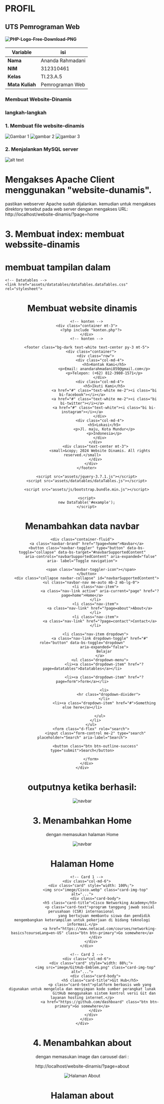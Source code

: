 # PROFIL
## UTS Pemrograman Web

#### ![PHP-Logo-Free-Download-PNG](https://github.com/user-attachments/assets/873fceee-6f6b-4685-97dc-3d4410698235)

| Variable           |       isi           |
| -------------------|---------------------|
| **Nama**           | Ananda Rahmadani    |
| **NIM**            | 312310461           |
| **Kelas**          | TI.23.A.5           |
| **Mata Kuliah**    | Pemrograman Web     |

### Membuat Website-Dinamis
### langkah-langkah
### 1. Membuat file website-dinamis
![Gambar 1](https://github.com/user-attachments/assets/fad0facc-13d7-4e4a-b509-2d0d946b6ddb)
![gambar 2](https://github.com/user-attachments/assets/38aa180e-22c6-4074-b035-be6dc6025d94)
![gambar 3](https://github.com/user-attachments/assets/3aa0f920-4717-4d83-b7c2-73e2dcff4e22)

### 2. Menjalankan  MySQL server
![alt text](mysql.png)


# Mengakses Apache Client menggunakan "website-dunamis".
pastikan webserver Apache sudah dijalankan. kemudian untuk mengakses direktory tersebut pada web server dengan mengakses URL:
http://localhost/website-dinamis/?page=home

# 3. Membuat index: membuat webssite-dinamis

# membuat tampilan dalam

<!doctype html>
<html lang="en">

<head>
    <meta charset="utf-8">
    <meta name="viewport" content="width=device-width, initial-scale=1">
    <title>Bootstrap demo</title>
    <!-- Bootstrap -->
    <link href="assets/css/bootstrap.min.css" rel="stylesheet">

    <!-- Datatables -->
    <link href="assets/datatables/dataTables.dataTables.css" rel="stylesheet">
</head>

<body>
    <header>
        <h1 class="text-center p-3">Membuat website dinamis</h1>
        <!-- navbar -->
        <?php include "includes/navbar.php" ?>
        <!-- ./navbar -->

        <!-- konten -->
        <div class="container mt-3">
            <?php include "konten.php"?>
        </div>
        <!-- konten -->

        <footer class="bg-dark text-white text-center py-3 mt-5">
            <div class="container">
                <div class="row">
                    <div class="col-md-4">
                        <h5>Kontak Kami</h5>
                        <p>Email: anandarahmadani859@gmail.com</p>
                        <p>Telepon: (+62) 812-3980-1571</p>
                    </div>
                    <div class="col-md-4">
                        <h5>Ikuti Kami</h5>
                        <a href="#" class="text-white me-2"><i class="bi bi-facebook"></i></a>
                        <a href="#" class="text-white me-2"><i class="bi bi-twitter"></i></a>
                        <a href="#" class="text-white"><i class="bi bi-instagram"></i></a>
                    </div>
                    <div class="col-md-4">
                        <h5>Lokasi</h5>
                        <p>Jl. maju, Kota Mundur</p>
                        <p>Indonesia</p>
                    </div>
                </div>
                <div class="text-center mt-3">
                    <small>&copy; 2024 Website Dinamis. All rights reserved.</small>
                </div>
            </div>
        </footer>

        <script src="assets/jquery-3.7.1.js"></script>
        <script src="assets/datatables/dataTables.js"></script>

        <script src="assets/js/bootstrap.bundle.min.js"></script>

        <script>
        new DataTable('#example');
        </script>

</body>

</html>


# Menambahkan data navbar

<nav class="navbar bg-dark navbar-expand-md bg-body-tertiary" data-bs- theme="dark">

    <div class="container-fluid">
        <a class="navbar-brand" href="?page=home">Navbar</a>
        <button class="navbar-toggler" type="button" data-bs-toggle="collapse" data-bs-target="#navbarSupportedContent"
            aria-controls="navbarSupportedContent" aria-expanded="false" aria- label="Toggle navigation">

            <span class="navbar-toggler-icon"></span>
        </button>
        <div class="collapse navbar-collapse" id="navbarSupportedContent">
            <ul class="navbar-nav me-auto mb-2 mb-lg-0">
                <li class="nav-item">
                    <a class="nav-link active" aria-current="page" href="?page=home">Home</a>
                </li>
                <li class="nav-item">
                    <a class="nav-link" href="?page=about">About</a>
                </li>
                <li class="nav-item">
                    <a class="nav-link" href="?page=contact">Contact</a>
                </li>

                <li class="nav-item dropdown">
                    <a class="nav-link dropdown-toggle" href="#" role="button" data-bs-toggle="dropdown"
                        aria-expanded="false">
                        Belajar
                    </a>
                    <ul class="dropdown-menu">
                        <li><a class="dropdown-item" href="?page=datatables">Datatables</a></li>

                        <li><a class="dropdown-item" href="?page=form">form</a></li>

                        <li>
                            <hr class="dropdown-divider">
                        </li>
                        <li><a class="dropdown-item" href="#">Something else here</a></li>

                    </ul>
                </li>
            </ul>
            <form class="d-flex" role="search">
                <input class="form-control me-2" type="search" placeholder="Search" aria-label="Search">

                <button class="btn btn-outline-success" type="submit">Search</button>

            </form>
        </div>
    </div>
</nav>

# outputnya ketika berhasil:

![navbar](https://github.com/user-attachments/assets/5899ae39-bbe0-425a-aea4-bc6a4eb1e786)

# 3. Menambahkan Home
dengan memasukan halaman Home

![navbar](https://github.com/user-attachments/assets/57f91397-6dda-48d4-a5e8-392d52520ebe)

<h1>Halaman Home</h1>
<div class="container">
    <div class="row">
        
        <!-- Card 1 -->
        <div class="col-md-6">
            <div class="card" style="width: 100%;">
                <img src="imege/Cisco.webp" class="card-img-top" alt="...">
                <div class="card-body">
                    <h5 class="card-title">Cisco Networking Academy</h5>
                    <p class="card-text">program tanggung jawab sosial perusahaan (CSR) internasional 
                        yang bertujuan membantu siswa dan pendidik mengembangkan keterampilan untuk pekerjaan di bidang teknologi informasi.</p>
                    <a href="https://www.netacad.com/courses/networking-basics?courseLang=en-US" class="btn btn-primary">Go somewhere</a>
                </div>
            </div>
        </div>

        <!-- Card 2 -->
        <div class="col-md-6">
            <div class="card" style="width: 88%;">
                <img src="imege/GitHub-Emblem.png" class="card-img-top" alt="...">
                <div class="card-body">
                    <h5 class="card-title">Git Hub</h5>
                    <p class="card-text">platform berbasis web yang digunakan untuk mengelola dan menyimpan kode sumber perangkat lunak
                        GitHub menggunakan sistem kontrol versi Git dan layanan hosting internet.</p>
                    <a href="https://github.com/dashboard" class="btn btn-primary">Go somewhere</a>
                </div>
            </div>
        </div>
    </div>
</div>

# 4. Menambahkan about
dengan memasukan image dan carousel dari :

http://localhost/website-dinamis/?page=about

![Halaman About](https://github.com/user-attachments/assets/c6bb1b95-1b6e-4353-af12-8e140e175e96)

<h1>Halaman about</h1>
<!DOCTYPE html>
<html lang="id">

<head>
    <meta charset="UTF-8">
    <meta name="viewport" content="width=device-width, initial-scale=1.0">
    <title>Profil - Ananda Rahmadani</title>
    <style>
    /* CSS untuk styling foto dan teks */
    .profile-container {
        text-align: center;
        margin-top: 20px;
    }

    .profile-img {
        width: 150px;
        /* ukuran foto */
        height: 150px;
        border-radius: 50%;
        /* membuat foto menjadi bulat */
        object-fit: cover;
        border: 3px solid #007bff;
        /* warna border */
    }

    .profile-name {
        font-size: 1.5em;
        font-weight: bold;
    }

    .profile-university {
        font-size: 1em;
        color: #555;
    }
    </style>
</head>

<body>
    
    <div class="profile-container">
        <!-- Foto Profil -->
        <img src="imege/Profil.nnda.jpeg" class="profile-img"
            alt="Ananda Rahmadani">

        <!-- Nama dan Universitas -->
        <h2 class="profile-name">Ananda Rahmadani</h2>
        <p class="profile-university">Jl. Pelita , Kota Bangsa</p>
    </div>
    <div id="carouselExampleCaptions" class="carousel slide">
        <div class="carousel-indicators">
            <button type="button" data-bs-target="#carouselExampleCaptions" data-bs-slide-to="0" class="active"
                aria-current="true" aria-label="Slide 1"></button>
            <button type="button" data-bs-target="#carouselExampleCaptions" data-bs-slide-to="1"
                aria-label="Slide 2"></button>
            <button type="button" data-bs-target="#carouselExampleCaptions" data-bs-slide-to="2"
                aria-label="Slide 3"></button>
        </div>
        <div class="carousel-inner">
            <div class="carousel-item active">
                <img src="imege/UPB.jpeg" class="d-block w-100" alt="...">
                <div class="carousel-caption d-none d-md-block">
                    <h5>University</h5>
                    <p>Kalimalang.</p>
                </div>
    </div>
</body>

</html>

# 5. Menambahkan contact
Dengan Memasukan Halaman Contct

![halaman contact](https://github.com/user-attachments/assets/40b336a0-6da4-4b59-90d2-f92827270254)

<h1>Halaman Contact</h1>
<!DOCTYPE html>
<html lang="en">

<head>
    <meta charset="UTF-8">
    <meta name="viewport" content="width=device-width, initial-scale=1.0">
    <title>Contact</title>
    <link rel="stylesheet" href="https://cdnjs.cloudflare.com/ajax/libs/bootstrap/5.3.0/css/bootstrap.min.css">
</head>

<body>

    <div class="container mt-5">
        <h1 class="text-center">Halaman Contact</h1>
        <div class="row justify-content-center mt-4">
            <div class="col-md-6">
                <div class="card p-4">
                    <h3 class="text-center">Hubungi Kami</h3>
                    <div class="contact-info mt-3">
                        <p><strong>Email:</strong> <a href="mailto:anandarahmadani859@gmail.com">anandarahmadani859@gmail.com</a></p>
                        <p><strong>Telepon:</strong> <a href="tel:+6281293801571">+62 812-9380-1571</a></p>
                        <hr>
                        <p class="text-center"><strong>Ikuti Kami di Media Sosial:</strong></p>
                        <div class="d-flex justify-content-around">
                            <a href="https://www.instagram.com/nndarhmdnii?igsh=MWdhb3kwZm53N2dmMQ====" target="_blank"
                                class="text-decoration-none text-dark">
                                <img src="https://img.icons8.com/ios-filled/50/000000/instagram-new.png" alt="Instagram"
                                    style="width: 24px;"> Instagram
                            </a>
                            <a href="https://threads.net/Iqbal |" target="_blank"
                                class="text-decoration-none text-dark">
                                <img src="https://img.icons8.com/ios-filled/50/000000/comments.png" alt="Threads"
                                    style="width: 24px;"> Threads
                            </a>
                        </div>
                    </div>
                </div>
            </div>
        </div>
    </div>

    <script src="https://cdnjs.cloudflare.com/ajax/libs/bootstrap/5.3.0/js/bootstrap.bundle.min.js"></script>
</body>
</html>

# Membuat Data Tables Belajar
berikan Skrip untuk Data Tables Belajar yang mengacu pada:
https://datatables.net/examples/basic_init/zero_configuration.html
![datatables](https://github.com/user-attachments/assets/ea518673-6672-4bb5-8545-03465cf885ab)

# Membuat Form Belajar
menambahkan form dari:
https://getbootstrap.com/docs/5.3/forms/overview/#overview
![form](https://github.com/user-attachments/assets/fcedb986-76ce-483d-aa33-1d351903b573)

## KAMSIA
